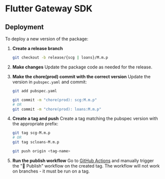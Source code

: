 # Flutter Gateway SDK

## Deployment

To deploy a new version of the package:

1. **Create a release branch**

   ```bash
   git checkout -b release/{scg | loans}/M.m.p
   ```

2. **Make changes**
   Update the package code as needed for the release.

3. **Make the chore(prod) commit with the correct version**
   Update the version in `pubspec.yaml` and commit:

   ```bash
   git add pubspec.yaml

   git commit -m "chore(prod): scg:M.m.p"
   # OR
   git commit -m "chore(prod): loans:M.m.p"
   ```

4. **Create a tag and push**
   Create a tag matching the pubspec version with the appropriate prefix:

   ```bash
   git tag scg-M.m.p
   # OR
   git tag scloans-M.m.p

   git push origin <tag-name>
   ```

5. **Run the publish workflow**
   Go to [GitHub Actions](https://github.com/smallcase/gw-mob-sdk-flutter/actions) and manually trigger the "🚀 Publish" workflow on the created tag. The workflow will not work on branches - it must be run on a tag.
